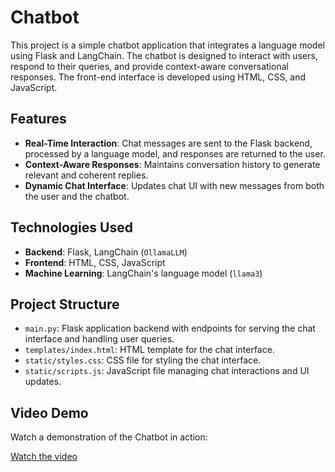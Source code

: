 # Chatbot

This project is a simple chatbot application that integrates a language model using Flask and LangChain. The chatbot is designed to interact with users, respond to their queries, and provide context-aware conversational responses. The front-end interface is developed using HTML, CSS, and JavaScript.

## Features

- **Real-Time Interaction**: Chat messages are sent to the Flask backend, processed by a language model, and responses are returned to the user.
- **Context-Aware Responses**: Maintains conversation history to generate relevant and coherent replies.
- **Dynamic Chat Interface**: Updates chat UI with new messages from both the user and the chatbot.

## Technologies Used

- **Backend**: Flask, LangChain (`OllamaLLM`)
- **Frontend**: HTML, CSS, JavaScript
- **Machine Learning**: LangChain's language model (`llama3`)

 
## Project Structure
- `main.py`: Flask application backend with endpoints for serving the chat interface and handling user queries.
- `templates/index.html`: HTML template for the chat interface.
- `static/styles.css`: CSS file for styling the chat interface.
- `static/scripts.js`: JavaScript file managing chat interactions and UI updates.

## Video Demo

Watch a demonstration of the Chatbot in action:

[Watch the video](https://github.com/ghaydamal/GeneralUse_Chatbot/raw/main/IMG_5083.MP4)
